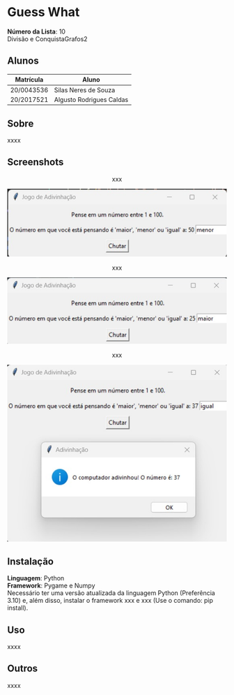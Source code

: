 # Guess What

**Número da Lista**: 10<br>Divisão e ConquistaGrafos2<br>

## Alunos
|Matrícula | Aluno |
| -- | -- |
| 20/0043536  |  Silas Neres de Souza|
| 20/2017521  |  Algusto Rodrigues Caldas |

## Sobre 
xxxx

## Screenshots
<center>xxx</center>

![Labirinto 1](./assets/img1.jpeg)

<center>xxx</center>

![Labirinto 2](./assets/img2.jpeg)

<center>xxx</center>

![Labirinto 3](./assets/img3.jpeg)


## Instalação 
**Linguagem**: Python<br>
**Framework**: Pygame e Numpy<br>
Necessário ter uma versão atualizada da linguagem Python (Preferência 3.10) e, além disso, instalar o framework xxx e xxx (Use o comando: pip install). 

## Uso 
xxxx

## Outros 
xxxx
